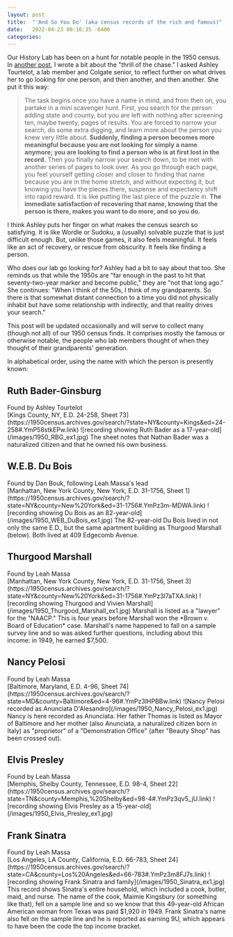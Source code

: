 ```yaml
---
layout: post
title:  "'And So You Do' (aka census records of the rich and famous)"
date:   2022-04-23 00:16:35 -0400
categories:
---
```


Our History Lab has been on a hunt for notable people in the 1950 census. In [another post](/2022/04/20/1950census.html), I wrote a bit about the "thrill of the chase." I asked Ashley Tourtelot, a lab member and Colgate senior, to reflect further on what drives her to go looking for one person, and then another, and then another. She put it this way:
> The task begins once you have a name in mind, and from then on, you partake in a mini scavenger hunt. First, you search for the person adding state and county, but you are left with nothing after screening ten, maybe twenty, pages of results. You are forced to narrow your search, do some extra digging, and learn more about the person you knew very little about. **Suddenly, finding a person becomes more meaningful because you are not looking for simply a name anymore; you are looking to find a person who is at first lost in the record.** Then you finally narrow your search down, to be met with another series of pages to look over. As you go through each page, you feel yourself getting closer and closer to finding that name because you are in the home stretch, and without expecting it, but knowing you have the pieces there, suspense and expectancy shift into rapid reward. It is like putting the last piece of the puzzle in. **The immediate satisfaction of recovering that name, knowing that the person is there, makes you want to do more, and so you do.**

I think Ashley puts her finger on what makes the census search so satisfying. It is like Wordle or Sudoku, a (usually) solvable puzzle that is just difficult enough. But, unlike those games, it also feels meaningful. It feels like an act of recovery, or rescue from obscurity. It feels like finding a person.

Who does our lab go looking for? Ashley had a bit to say about that too. She reminds us that while the 1950s are "far enough in the past to hit that seventy-two-year marker and become public," they are "not that long ago."
She continues: "When I think of the 50s, I think of my grandparents. So there is that somewhat distant connection to a time you did not physically inhabit but have some relationship with indirectly, and that reality drives your search."

This post will be updated occasionally and will serve to collect many (though not all) of our 1950 census finds. It comprises mostly the famous or otherwise notable, the people who lab members thought of when they thought of their grandparents' generation.

In alphabetical order, using the name with which the person is presently known:

<h2>Ruth Bader-Ginsburg</h2>
Found by Ashley Tourtelot<br>
[Kings County, NY, E.D. 24-258, Sheet 73](https://1950census.archives.gov/search/?state=NY&county=Kings&ed=24-258#.YmP58stkEPw.link)
![recording showing Ruth Bader as a 17-year-old](/images/1950_RBG_ex1.jpg)
The sheet notes that Nathan Bader was a naturalized citizen and that he owned his own business.

<h2>W.E.B. Du Bois</h2>
Found by Dan Bouk, following Leah Massa's lead <br>
[Manhattan, New York County, New York, E.D. 31-1756, Sheet 1](https://1950census.archives.gov/search/?state=NY&county=New%20York&ed=31-1756#.YmPz3m-MDWA.link)
![recording showing Du Bois as an 82-year-old](/images/1950_WEB_DuBois_ex1.jpg) The 82-year-old Du Bois lived in not only the same E.D., but the same apartment building as Thurgood Marshall (below). Both lived at 409 Edgecomb Avenue.

<h2>Thurgood Marshall</h2>
Found by Leah Massa <br>
[Manhattan, New York County, New York, E.D. 31-1756, Sheet 3](https://1950census.archives.gov/search/?state=NY&county=New%20York&ed=31-1756#.YmPz3l7aTXA.link)
![recording showing Thurgood and Vivien Marshall](/images/1950_Thurgood_Marshall_ex1.jpg)
Marshall is listed as a "lawyer" for the "NAACP." This is four years before Marshall won the *Brown v. Board of Education* case. Marshall's name happened to fall on a sample survey line and so was asked further questions, including about this income: in 1949, he earned $7,500.


<h2>Nancy Pelosi</h2>
Found by Leah Massa <br>
[Baltimore, Maryland, E.D. 4-96, Sheet 74](https://1950census.archives.gov/search/?state=MD&county=Baltimore&ed=4-96#.YmPz3lHPBBw.link)
![Nancy Pelosi recorded as Anunciata D'Alesandro](/images/1950_Nancy_Pelosi_ex1.jpg)
Nancy is here recorded as Anunciata. Her father Thomas is listed as Mayor of Baltimore and her mother (also Anunciata, a naturalized citizen born in Italy) as "proprietor" of a "Demonstration Office" (after "Beauty Shop" has been crossed out).

<h2>Elvis Presley</h2>
Found by Leah Massa <br>
[Memphis, Shelby County, Tennessee, E.D. 98-4, Sheet 22](https://1950census.archives.gov/search/?state=TN&county=Memphis,%20Shelby&ed=98-4#.YmPz3qv5_jU.link)
![recording showing Elvis Presley as a 15-year-old](/images/1950_Elvis_Presley_ex1.jpg)

<h2>Frank Sinatra</h2>
Found by Leah Massa <br>
[Los Angeles, LA County, California, E.D. 66-783, Sheet 24](https://1950census.archives.gov/search/?state=CA&county=Los%20Angeles&ed=66-783#.YmPz3m8FJ7s.link)
![recording showing Frank Sinatra and family](/images/1950_Sinatra_ex1.jpg)
This record shows Sinatra's entire household, which included a cook, butler, maid, and nurse. The name of the cook, Maimie Kingsbury (or something like that), fell on a sample line and so we know that this 49-year-old African American woman from Texas was paid $1,920 in 1949. Frank Sinatra's name also fell on the sample line and he is reported as earning 9U, which appears to have been the code the top income bracket.
